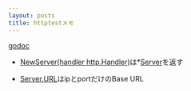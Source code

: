 ```yaml
---
layout: posts
title: httptestメモ
---
```


[godoc](https://golang.org/pkg/net/http/httptest/)

* [NewServer(handler http.Handler)](https://golang.org/pkg/net/http/httptest/#NewServer)は\*[Server](https://golang.org/pkg/net/http/httptest/#Server)を返す

* [Server.URL](https://golang.org/pkg/net/http/httptest/#Server)はipとportだけのBase URL


